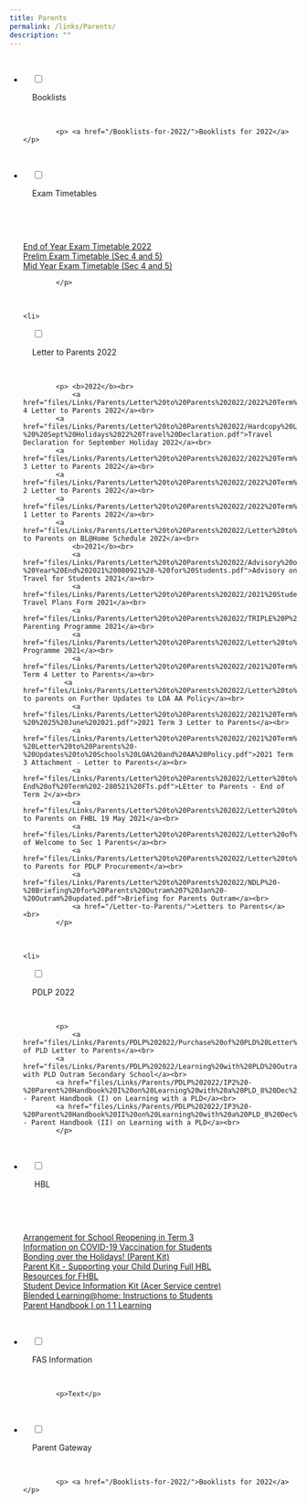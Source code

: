 ```yaml
---
title: Parents
permalink: /links/Parents/
description: ""
---
```

<ul class="jekyllcodex_accordion">

  <li>

    <input type="checkbox" id="accordion1">

    <label for="accordion1">Booklists</label>

    <div>

			<p> <a href="/Booklists-for-2022/">Booklists for 2022</a> </p>

    </div>

</li>
	<li>

    <input type="checkbox" id="accordion2">

    <label for="accordion2">Exam Timetables</label>

    <div>

      <p> <a href="files/Links/Parents/Exam%20Timetables/2022%20EOY%20Exam%20Timetable.pdf">End of Year Exam Timetable 2022</a><br>
				<a href="files/Links/Parents/Exam%20Timetables/S45%20Prelim%20Exam%20Timetable.pdf">Prelim Exam Timetable (Sec 4 and 5)</a><br>
								<a href="files/Links/Parents/Exam%20Timetables/2022%20Mid%20Year%20Exam%20Timetable.pdf">Mid Year Exam Timetable (Sec 4 and 5)</a><br>
				
			</p>

    </div>

</li>
	
	<li>

    <input type="checkbox" id="accordion3">

    <label for="accordion3">Letter to Parents 2022</label>

    <div>

			<p> <b>2022</b><br>
				<a href="files/Links/Parents/Letter%20to%20Parents%202022/2022%20Term%204%20Letter%20to%20Parents%20Final.pdf">Term 4 Letter to Parents 2022</a><br>
			<a href="files/Links/Parents/Letter%20to%20Parents%202022/Hardcopy%20Letter%20to%20Parents%20and%20Guardians%20Not%20Using%20PG%20-%20%20Sept%20Holidays%2022%20Travel%20Declaration.pdf">Travel Declaration for September Holiday 2022</a><br>
			<a href="files/Links/Parents/Letter%20to%20Parents%202022/2022%20Term%203%20Letter%20to%20Parents%20Final.pdf">Term 3 Letter to Parents 2022</a><br>
			<a href="files/Links/Parents/Letter%20to%20Parents%202022/2022%20Term%202%20Letter%20to%20Parents%20Final.pdf">Term 2 Letter to Parents 2022</a><br>
			<a href="files/Links/Parents/Letter%20to%20Parents%202022/2022%20Term%201%20Letter%20to%20Parents%20Final.pdf">Term 1 Letter to Parents 2022</a><br>
			<a href="files/Links/Parents/Letter%20to%20Parents%202022/Letter%20to%20Parents%20on%20BLHome%20Schedule%202022.pdf">Letter to Parents on BL@Home Schedule 2022</a><br>
				<b>2021</b><br>
				<a href="files/Links/Parents/Letter%20to%20Parents%202022/Advisory%20on%20Travel%20-%20Year%20End%202021%20080921%20-%20for%20Students.pdf">Advisory on Travel for Students 2021</a><br>
				<a href="files/Links/Parents/Letter%20to%20Parents%202022/2021%20Student%20Travel%20Plans%20Form.pdf">Student Travel Plans Form 2021</a><br>
				<a href="files/Links/Parents/Letter%20to%20Parents%202022/TRIPLE%20P%20LETTER_Nov%202021.pdf">Positive Parenting Programme 2021</a><br>
				<a href="files/Links/Parents/Letter%20to%20Parents%202022/Letter%20to%20Parents%20Bridging%20Programme%202021.pdf">Bridging Programme 2021</a><br>
				<a href="files/Links/Parents/Letter%20to%20Parents%202022/2021%20Term%204%20Letter%20to%20Parents%20Final%20PG.pdf">2021 Term 4 Letter to Parents</a><br>
			  <a href="files/Links/Parents/Letter%20to%20Parents%202022/Letter%20to%20Parents%20on%20Further%20Updates%20to%20LOA%20AA%20Policy%20180821.pdf">Letter to parents on Further Updates to LOA AA Policy</a><br>
				<a href="files/Links/Parents/Letter%20to%20Parents%202022/2021%20Term%203%20Letter%20to%20Parents%20-%20%2025%20June%202021.pdf">2021 Term 3 Letter to Parents</a><br>
				<a href="files/Links/Parents/Letter%20to%20Parents%202022/2021%20Term%203%20Attachment%20-%20Letter%20to%20Parents%20-%20Updates%20to%20Schools%20LOA%20and%20AA%20Policy.pdf">2021 Term 3 Attachment - Letter to Parents</a><br>
				<a href="files/Links/Parents/Letter%20to%20Parents%202022/Letter%20to%20Parents-End%20of%20Term%202-280521%20FTs.pdf">LEtter to Parents - End of Term 2</a><br>
				<a href="files/Links/Parents/Letter%20to%20Parents%202022/Letter%20to%20Parents%20for%20FHBL%2019%20May%202021.pdf">Letter to Parents on FHBL 19 May 2021</a><br>
				<a href="files/Links/Parents/Letter%20to%20Parents%202022/Letter%20of%20Welcome%20to%20Sec%201%20Parents.pdf">Letter of Welcome to Sec 1 Parents</a><br>
				<a href="files/Links/Parents/Letter%20to%20Parents%202022/Letter%20to%20Parents%20for%20PDLP%20Procurement%20with%20Annexes%20Final.pdf">Letter to Parents for PDLP Procurement</a><br>
				<a href="files/Links/Parents/Letter%20to%20Parents%202022/NDLP%20-%20Briefing%20for%20Parents%20Outram%207%20Jan%20-%20Outram%20updated.pdf">Briefing for Parents Outram</a><br>
				<a href="/Letter-to-Parents/">Letters to Parents</a><br>
			</p>

    </div>

</li>
	
	<li>

    <input type="checkbox" id="accordion4">

    <label for="accordion4">PDLP 2022</label>

    <div>

			<p> 
				<a href="files/Links/Parents/PDLP%202022/Purchase%20of%20PLD%20Letter%20to%20Parents.pdf">Purchase of PLD Letter to Parents</a><br>
			<a href="files/Links/Parents/PDLP%202022/Learning%20with%20PLD%20Outram%20Secondary%20School.pdf">Learning with PLD Outram Secondary School</a><br>
			<a href="files/Links/Parents/PDLP%202022/IP2%20-%20Parent%20Handbook%20I%20on%20Learning%20with%20a%20PLD_8%20Dec%2021.pdf">IP2 - Parent Handbook (I) on Learning with a PLD</a><br>
			<a href="files/Links/Parents/PDLP%202022/IP3%20-%20Parent%20Handbook%20II%20on%20Learning%20with%20a%20PLD_8%20Dec%2021.pdf">IP3 - Parent Handbook (II) on Learning with a PLD</a><br>
			</p>

  </div>

</li>
	
<li>

    <input type="checkbox" id="accordion5">

    <label for="accordion5"> HBL </label>

    <div>

      	<p> 
				<a href="files/Links/Parents/HBL/Arrangement%20for%20School%20Reopening%20in%20Term%203%20for%20Secondary%20Schools.pdf">Arrangement for School Reopening in Term 3</a><br>
			<a href="/Information-on-COVID-19-Vaccination-for-Students/ ">Information on COVID-19 Vaccination for Students</a><br>
			<a href="files/Links/Parents/HBL/Parent%20Kit_Bonding%20Over%20the%20Holidays_.pdf">Bonding over the Holidays! (Parent Kit)</a><br>
			<a href=" files/Links/Parents/HBL/Parent%20Kit%20-%20Supporting%20your%20child%20during%20Full%20HBL.pdf">Parent Kit - Supporting your Child During Full HBL</a><br>
			<a href="https://outramsec-moe-edu-sg-admin.cwp.sg/oss/resources-for-fhbl-for-parents-students-and-teachers">Resources for FHBL</a><br>
			<a href="files/Links/Parents/HBL/Appendix%201%20-%20Student%20Device%20Information%20Kit%20Acer%20Service%20Centre%20and%20HelpCentre%20Information.pdf">Student Device Information Kit (Acer Service centre)</a><br>
				<a href="files/Links/Parents/HBL/Standard%20Instructions%20for%20BLHome.pdf">Blended Learning@home: Instructions to Students</a><br>
				<a href="files/Links/Parents/HBL/Parent%20Handbook%20I%20on%201_1%20Learning.pdf">Parent Handbook I on 1  1 Learning</a><br></p>

    </div>

</li>
	
<li>

    <input type="checkbox" id="accordion6">

    <label for="accordion6">FAS Information</label>

    <div>

			<p>Text</p>

    </div>

</li>
	
<li>

    <input type="checkbox" id="accordion7">

    <label for="accordion7">Parent Gateway</label>

    <div>

			<p> <a href="/Booklists-for-2022/">Booklists for 2022</a> </p>

    </div>

</li>
	
	

	
</ul>